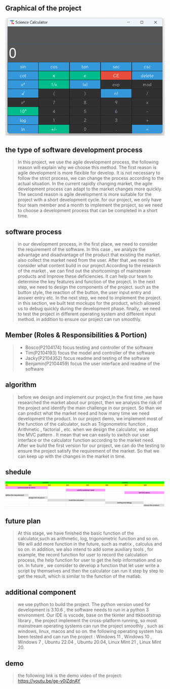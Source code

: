 ## Graphical of the project

![UI](./userInterface.png)

## the type of software development process

> In this project, we use the agile development process, the following reason will explain why we choose this method. The first reason is agile development is more flexible for develop. It is not necessary to follow the strict process, we can change the process according to the actual situation. In the current rapidly changing market, the agile development process can adapt to the market changes more quickly. The second reason is agile development is more suitable for the project with a short development cycle. for our project, we only have four team member and a month to implement the project, so we need to choose a development process that can be completed in a short time.

## software process

> in our development process, in the first place, we need to consider the requirement of the software. In this case , we analyze the advantage and disadvantage of the product that existing the market. also collect the market need from the user. After that ,we need to consider what content build in our project.According to the research of the market , we can find out the shortcomings of mainstream products and Improve these deficiencies. It can help our team to determine the key features and function of the project. In the next step, we need to design the components of the project. such as the button style, the reaction of the button, the user input entry and answer entry etc. In the next step, we need to implement the project. in this section, we built test mockups for the product, which allowed us to debug quickly during the development phase. finally,. we need to test the project in different operating system and different input method. in addition to ensure our project can run smoothly.

## Member (Roles & Responsibilities & Portion)

> - Bosco(P2104174) focus testing and controller of the software
> - Tim(P2104193) focus the model and controller of the software
> - Jacky(P2104352) focus readme and testing of the software
> - Benjamin(P2104459) focus the user interface and readme of the software

## algorithm

> before we design and implement our project,In the first time ,we have researched the market about our project, then we analysis the risk of the project and identify the main challenge in our project. So than we can predict what the market need and how many time we need development the product. In our project demo, we implement most of the function of the calculator, such as Trigonometric function , Arithmetic , factorial , etc. when we design the calculator, we adapt the MVC pattern . It mean that we can easily to switch our user interface or the calculator function according to the market need. After we build the first version for our project, we can do the testing to ensure the project satisfy the requirement of the market. So that we can keep up with the changes in the market in time.

## shedule

![shedule](./shedule.png)

## future plan

> At this stage, we have finished the basic function of the calculator,such as arithmetic, log, trigonometric function and so on. We will add more function in the future, such as matrix , calculus and so on. in addition, we also intend to add some auxiliary tools , for example, the record function for user to record the calculation process, the help function for user to get the help information and so on. In future , we consider to develop a function that let user write a script by themselves and then the calculator can run it step by step to get the result, which is similar to the function of the matlab.

## additional component

> we use python to build the project. The python version used for development is 3.10.6 , the software needs to run in a python 3 environment. Our IDE is vscode, base on the tkinter and ttkbootstrap library , the project implement the cross-platform running, so most mainstream operating systems can run the project smoothly , such as windows, linux, macos and so on. the following operating system has been tested and can run the project : Windows 11 , Windows 10 , Windows 7 , Ubuntu 22.04 , Ubuntu 20.04, Linux Mint 21 , Linux Mint 20.

## demo

> the following link is the demo video of the project: https://youtu.be/ge-v0jZdnAY
